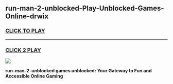 
## run-man-2-unblocked-Play-Unblocked-Games-Online-drwix
<h3>
<a href="https://premium76.site?title=run-man-2-unblocked&ref=25A">CLICK TO PLAY</a></h3>
<hr>

<h3>
<a href="https://premium76.site?title=run-man-2-unblocked&ref=25A">CLICK 2 PLAY</a>
  
</h3>

<a href="https://premium76.site?title=run-man-2-unblocked&ref=25A"><img src="https://clearcache.store/games.png"></a>


**run-man-2-unblocked games unblocked: Your Gateway to Fun and Accessible Online Gaming**
